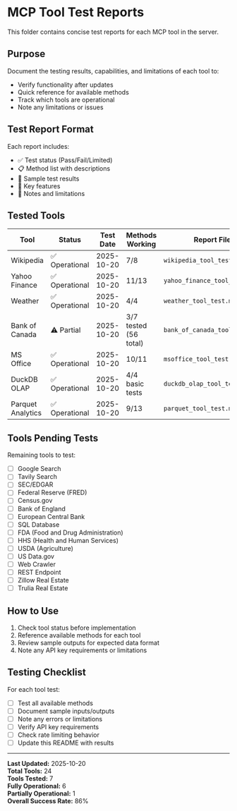 # MCP Tool Test Reports

This folder contains concise test reports for each MCP tool in the server.

## Purpose
Document the testing results, capabilities, and limitations of each tool to:
- Verify functionality after updates
- Quick reference for available methods
- Track which tools are operational
- Note any limitations or issues

## Test Report Format
Each report includes:
- ✅ Test status (Pass/Fail/Limited)
- 📋 Method list with descriptions
- 🧪 Sample test results
- 🔑 Key features
- 📝 Notes and limitations

## Tested Tools

| Tool | Status | Test Date | Methods Working | Report File |
|------|--------|-----------|-----------------|-------------|
| Wikipedia | ✅ Operational | 2025-10-20 | 7/8 | `wikipedia_tool_test.md` |
| Yahoo Finance | ✅ Operational | 2025-10-20 | 11/13 | `yahoo_finance_tool_test.md` |
| Weather | ✅ Operational | 2025-10-20 | 4/4 | `weather_tool_test.md` |
| Bank of Canada | ⚠️ Partial | 2025-10-20 | 3/7 tested (56 total) | `bank_of_canada_tool_test.md` |
| MS Office | ✅ Operational | 2025-10-20 | 10/11 | `msoffice_tool_test.md` |
| DuckDB OLAP | ✅ Operational | 2025-10-20 | 4/4 basic tests | `duckdb_olap_tool_test.md` |
| Parquet Analytics | ✅ Operational | 2025-10-20 | 9/13 | `parquet_tool_test.md` |

## Tools Pending Tests

Remaining tools to test:
- [ ] Google Search
- [ ] Tavily Search
- [ ] SEC/EDGAR
- [ ] Federal Reserve (FRED)
- [ ] Census.gov
- [ ] Bank of England
- [ ] European Central Bank
- [ ] SQL Database
- [ ] FDA (Food and Drug Administration)
- [ ] HHS (Health and Human Services)
- [ ] USDA (Agriculture)
- [ ] US Data.gov
- [ ] Web Crawler
- [ ] REST Endpoint
- [ ] Zillow Real Estate
- [ ] Trulia Real Estate

## How to Use
1. Check tool status before implementation
2. Reference available methods for each tool
3. Review sample outputs for expected data format
4. Note any API key requirements or limitations

## Testing Checklist
For each tool test:
- [ ] Test all available methods
- [ ] Document sample inputs/outputs
- [ ] Note any errors or limitations
- [ ] Verify API key requirements
- [ ] Check rate limiting behavior
- [ ] Update this README with results

---

**Last Updated:** 2025-10-20  
**Total Tools:** 24  
**Tools Tested:** 7  
**Fully Operational:** 6  
**Partially Operational:** 1  
**Overall Success Rate:** 86%

